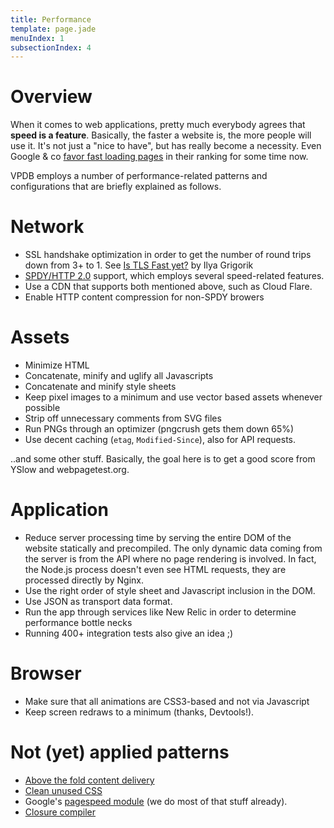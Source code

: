 ```yaml
---
title: Performance
template: page.jade
menuIndex: 1
subsectionIndex: 4
---
```


# Overview

When it comes to web applications, pretty much everybody agrees that **speed is
a feature**. Basically, the faster a website is, the more people will use it.
It's not just a "nice to have", but has really become a necessity. Even Google
& co [favor fast loading pages](http://www.stevesouders.com/blog/2010/04/09/google-adds-site-speed-to-search-ranking/)
in their ranking for some time now.

VPDB employs a number of performance-related patterns and configurations that
are briefly explained as follows.

# Network

* SSL handshake optimization in order to get the number of round trips down 
  from 3+ to 1. See [Is TLS Fast yet?](https://istlsfastyet.com/) by Ilya 
  Grigorik
* [SPDY/HTTP 2.0](https://developers.google.com/speed/spdy/) support, which 
  employs several speed-related features.
* Use a CDN that supports both mentioned above, such as Cloud Flare.
* Enable HTTP content compression for non-SPDY browers

# Assets

* Minimize HTML
* Concatenate, minify and uglify all Javascripts
* Concatenate and minify style sheets
* Keep pixel images to a minimum and use vector based assets whenever possible
* Strip off unnecessary comments from SVG files
* Run PNGs through an optimizer (pngcrush gets them down 65%)
* Use decent caching (`etag`, `Modified-Since`), also for API requests.

..and some other stuff. Basically, the goal here is to get a good score from 
YSlow and webpagetest.org.

# Application

* Reduce server processing time by serving the entire DOM of the website 
  statically and precompiled. The only dynamic data coming from the server is
  from the API where no page rendering is involved. In fact, the Node.js 
  process doesn't even see HTML requests, they are processed directly by Nginx.
* Use the right order of style sheet and Javascript inclusion in the DOM.
* Use JSON as transport data format.
* Run the app through services like New Relic in order to determine performance
  bottle necks
* Running 400+ integration tests also give an idea ;)

# Browser

* Make sure that all animations are CSS3-based and not via Javascript
* Keep screen redraws to a minimum (thanks, Devtools!).

# Not (yet) applied patterns

* [Above the fold content delivery](https://github.com/addyosmani/critical)
* [Clean unused CSS](https://github.com/addyosmani/grunt-uncss)
* Google's [pagespeed module](https://developers.google.com/speed/) (we do most
  of that stuff already).
* [Closure compiler](http://closure-compiler.appspot.com/home)